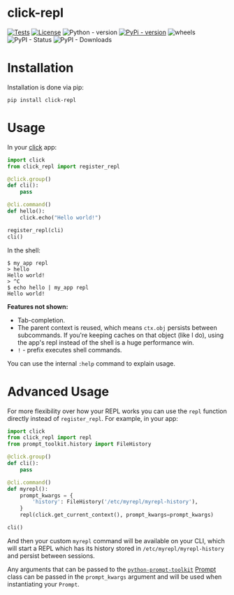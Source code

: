 click-repl
===

[![Tests](https://github.com/click-contrib/click-repl/actions/workflows/tests.yml/badge.svg?branch=master)](https://github.com/click-contrib/click-repl/actions/workflows/tests.yml)
[![License](https://img.shields.io/pypi/l/click-repl?label=License)](https://github.com/click-contrib/click-repl/LICENSE)
![Python - version](https://img.shields.io/badge/python-3%20%7C%203.7%20%7C%203.8%20%7C%203.9%20%7C%203.10%20%7C%203.11-blue)
[![PyPi - version](https://img.shields.io/badge/pypi-v0.2.0-blue)](https://pypi.org/project/click-repl/)
![wheels](https://img.shields.io/piwheels/v/click-repl?label=wheel)
![PyPI - Status](https://img.shields.io/pypi/status/click)
![PyPI - Downloads](https://img.shields.io/pypi/dm/click-repl)

Installation
===

Installation is done via pip:
```
pip install click-repl
```
Usage
===

In your [click](http://click.pocoo.org/) app:

```py
import click
from click_repl import register_repl

@click.group()
def cli():
    pass

@cli.command()
def hello():
    click.echo("Hello world!")

register_repl(cli)
cli()
```
In the shell:
```
$ my_app repl
> hello
Hello world!
> ^C
$ echo hello | my_app repl
Hello world!
```
**Features not shown:**

- Tab-completion.
- The parent context is reused, which means `ctx.obj` persists between
  subcommands. If you're keeping caches on that object (like I do), using the
  app's repl instead of the shell is a huge performance win.
- `!` - prefix executes shell commands.

You can use the internal `:help` command to explain usage.

Advanced Usage
===

For more flexibility over how your REPL works you can use the `repl` function
directly instead of `register_repl`. For example, in your app:

```py
import click
from click_repl import repl
from prompt_toolkit.history import FileHistory

@click.group()
def cli():
    pass

@cli.command()
def myrepl():
    prompt_kwargs = {
        'history': FileHistory('/etc/myrepl/myrepl-history'),
    }
    repl(click.get_current_context(), prompt_kwargs=prompt_kwargs)

cli()
```
And then your custom `myrepl` command will be available on your CLI, which
will start a REPL which has its history stored in
`/etc/myrepl/myrepl-history` and persist between sessions.

Any arguments that can be passed to the [`python-prompt-toolkit`](https://github.com/prompt-toolkit/python-prompt-toolkit) [Prompt](http://python-prompt-toolkit.readthedocs.io/en/stable/pages/reference.html?prompt_toolkit.shortcuts.Prompt#prompt_toolkit.shortcuts.Prompt) class
can be passed in the `prompt_kwargs` argument and will be used when
instantiating your `Prompt`.
